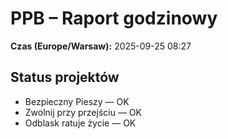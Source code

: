 # PPB – Raport godzinowy
**Czas (Europe/Warsaw):** 2025-09-25 08:27

## Status projektów
- Bezpieczny Pieszy — OK
- Zwolnij przy przejściu — OK
- Odblask ratuje życie — OK

